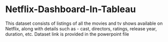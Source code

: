 # Netflix-Dashboard-In-Tableau
This dataset consists of listings of all the movies and tv shows available on Netflix, along with details such as - cast, directors, ratings, release year, duration, etc.
Dataset link is provided in the powerpoint file

